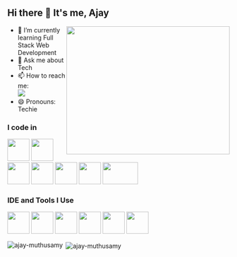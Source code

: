 ## Hi there 👋 It's me, Ajay

<img align="right" width="370" height="290" src="https://i.pinimg.com/originals/47/f0/34/47f0342cec72b800463bf003eac1257e.gif">

- 🌱 I’m currently learning Full Stack Web Development
- 💬 Ask me about Tech
- 📫 How to reach me:
  <br />
  <a href="https://www.linkedin.com/in/ajay-muthusamy/">
    <img src="https://img.shields.io/badge/LinkedIn-0077B5?style=for-the-badge&logo=linkedin&logoColor=white" />
  </a>
- 😄 Pronouns: Techie

### I code in
<img height="50" width="50" src="https://img.icons8.com/color/48/000000/c-plus-plus-logo.png" /> <img height="50" width="50" src="https://img.icons8.com/color/48/000000/java-coffee-cup-logo.png" /> <img height="50" width="50" src="https://static.vecteezy.com/system/resources/previews/012/697/299/non_2x/stylized-3d-html-logo-design-free-png.png" /> <img height="50" width="50" src="https://img.icons8.com/color/48/000000/css3.png" />
<img height="50" width="50" src="https://img.icons8.com/color/48/000000/bootstrap.png" />
<img height="50" width="50" src="https://static.vecteezy.com/system/resources/previews/012/697/298/non_2x/3d-javascript-logo-design-free-png.png"/>
<img height="50" width="80" src="https://qualitapps.com/wp-content/uploads/2023/02/102.png"/>

### IDE and Tools I Use
<img height="50" width="50" src="https://img.icons8.com/color/48/000000/visual-studio-code-2019.png"/> <img height="50" width="50" src="https://img.icons8.com/color/48/000000/pycharm.png"/> <img height="50" width="50" src="https://img.icons8.com/color/50/000000/git.png"/> <img height="50" width="50" src="https://img.icons8.com/doodle/48/000000/adobe-photoshop.png"/> <img height="50" width="50" src="https://img.icons8.com/color/48/000000/figma--v1.png"/> <img height="50" src="https://img.shields.io/badge/Netlify-00C7B7?style=for-the-badge&logo=netlify&logoColor=white"/>
<p><img align="left" src="https://github-readme-stats.vercel.app/api/top-langs?username=ajay-muthusamy&show_icons=true&locale=en&layout=compact&theme=dark" alt="ajay-muthusamy" /></p>

<p>&nbsp;<img align="center" src="https://github-readme-stats.vercel.app/api?username=ajay-muthusamy&show_icons=true&locale=en&theme=dark" alt="ajay-muthusamy" /></p>

